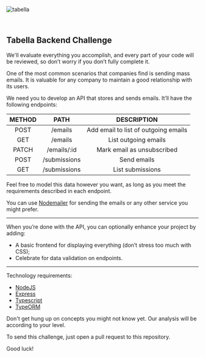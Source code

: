 ![tabella](https://jointabella.com/wp-content/uploads//2020/07/Puple_Heart_Logo.svg)

&nbsp;

## Tabella Backend Challenge

We'll evaluate everything you accomplish, and every part of your code will be reviewed, so don’t worry if you don’t fully complete it.

One of the most common scenarios that companies find is sending mass emails. It is valuable for any company to maintain a good relationship with its users.

We need you to develop an API that stores and sends emails. It’ll have the following endpoints:

| METHOD | PATH | DESCRIPTION |
| :---:   | :---: | :---: |
| POST | /emails  | Add email to list of outgoing emails  |
| GET | /emails | List outgoing emails  |
| PATCH | /emails/:id | Mark email as unsubscribed  |
| POST | /submissions | Send emails |
| GET | /submissions | List submissions |

Feel free to model this data however you want, as long as you meet the requirements described in each endpoint.

You can use [Nodemailer](https://nodemailer.com/about/) for sending the emails or any other service you might prefer.

----

When you’re done with the API, you can optionally enhance your project by adding:

- A basic frontend for displaying everything (don’t stress too much with CSS);
- Celebrate for data validation on endpoints.

----

Technology requirements:
- [NodeJS](https://nodejs.org/en/)
- [Express](https://expressjs.com/pt-br/)
- [Typescript](https://www.typescriptlang.org/)
- [TypeORM](https://typeorm.io/)

Don't get hung up on concepts you might not know yet. Our analysis will be according to your level.

To send this challenge, just open a pull request to this repository.

Good luck!
